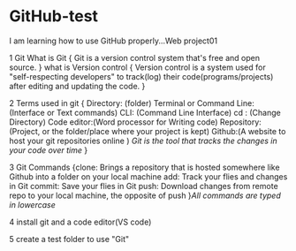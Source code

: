 # GitHub-test
I am learning how to use  GitHub properly...Web project01

1 Git What is Git {
         Git is a version control system that's free and open source. 
  }
	what is Version control {
         Version control is a system used for "self-respecting developers" to track(log) their code(programs/projects) after editing and updating the code.
 }

2 Terms used in git { Directory: (folder)
        Terminal or Command Line:(Interface or Text commands)
        CLI: (Command Line Interface) 
        cd : (Change Directory)
        Code editor:(Word processor for Writing code)
        Repository:(Project, or the folder/place where your project is kept)
	      Github:(A website to host your git repositories online ) *Git is the tool that tracks the changes in your code over time*
 }

 3 Git Commands  {clone: Brings a repository that is hosted somewhere like Github into a folder on your local machine
                 add: Track your flies and changes in Git
                 commit: Save your flies in Git 
                 push: Download changes from remote repo to your local machine, the opposite of push
 }*All commands are typed in lowercase*

 4 install git and a code editor(VS code)

 5 create a test folder to use "Git"



 

